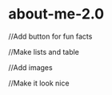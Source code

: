 # about-me-2.0

//Add button for fun facts 

//Make lists and table

//Add images

//Make it look nice 